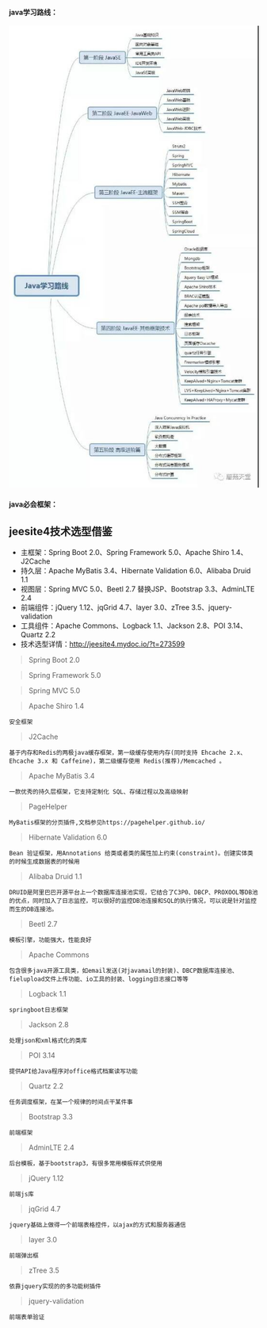 #### java学习路线：

![学习路线](./java.jpg)


#### java必会框架：

## jeesite4技术选型借鉴

* 主框架：Spring Boot 2.0、Spring Framework 5.0、Apache Shiro 1.4、J2Cache
* 持久层：Apache MyBatis 3.4、Hibernate Validation 6.0、Alibaba Druid 1.1
* 视图层：Spring MVC 5.0、Beetl 2.7 替换JSP、Bootstrap 3.3、AdminLTE 2.4
* 前端组件：jQuery 1.12、jqGrid 4.7、layer 3.0、zTree 3.5、jquery-validation
* 工具组件：Apache Commons、Logback 1.1、Jackson 2.8、POI 3.14、Quartz 2.2
* 技术选型详情：<http://jeesite4.mydoc.io/?t=273599>

> Spring Boot 2.0

> Spring Framework 5.0

> Spring MVC 5.0

> Apache Shiro 1.4

	安全框架
	
> J2Cache	

	基于内存和Redis的两极java缓存框架，第一级缓存使用内存(同时支持 Ehcache 2.x、Ehcache 3.x 和 Caffeine)，第二级缓存使用 Redis(推荐)/Memcached 。

> Apache MyBatis 3.4

	一款优秀的持久层框架，它支持定制化 SQL、存储过程以及高级映射

> PageHelper

	MyBatis框架的分页插件,文档参见https://pagehelper.github.io/

> Hibernate Validation 6.0

	Bean 验证框架，用Annotations 给类或者类的属性加上约束(constraint)。创建实体类的时候生成数据表的时候用

> Alibaba Druid 1.1	

	DRUID是阿里巴巴开源平台上一个数据库连接池实现，它结合了C3P0、DBCP、PROXOOL等DB池的优点，同时加入了日志监控，可以很好的监控DB池连接和SQL的执行情况，可以说是针对监控而生的DB连接池。

> Beetl 2.7

	模板引擎，功能强大，性能良好

> Apache Commons

	包含很多java开源工具类，如email发送(对javamail的封装)、DBCP数据库连接池、fielupload文件上传功能、io工具的封装、logging日志接口等等

> Logback 1.1

	springboot日志框架

> Jackson 2.8

	处理json和xml格式化的类库

> POI 3.14

	提供API给Java程序对office格式档案读写功能

> Quartz 2.2

	任务调度框架，在某一个规律的时间点干某件事

> Bootstrap 3.3

	前端框架

> AdminLTE 2.4

	后台模板，基于bootstrap3，有很多常用模板样式供使用

> jQuery 1.12

	前端js库

> jqGrid 4.7

	jquery基础上做得一个前端表格控件，以ajax的方式和服务器通信

> layer 3.0

	前端弹出框

> zTree 3.5

	依靠jquery实现的的多功能树插件

> jquery-validation	

	前端表单验证	
	
	
	
	
	
	
	
	
	
	
	
	
	
	
	
	
	